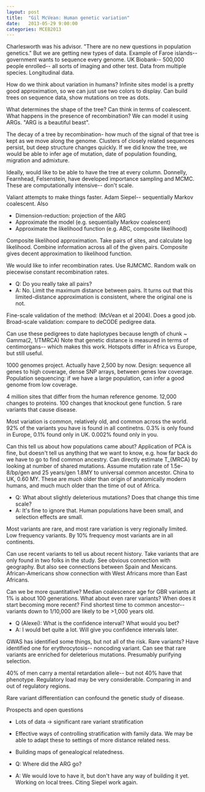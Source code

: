 ```yaml
---
layout: post
title:  "Gil McVean: Human genetic variation"
date:   2013-05-29 9:00:00
categories: MCEB2013
---
```


Charlesworth was his advisor.
"There are no new questions in population genetics."
But we are getting new types of data.
Example of Faroe islands-- government wants to sequence every genome.
UK Biobank-- 500,000 people enrolled-- all sorts of imaging and other test.
Data from multiple species.
Longitudinal data.

How do we think about variation in humans?
Infinite sites model is a pretty good approximation, so we can just use two colors to display.
Can build trees on sequence data, show mutations on tree as dots.

What determines the shape of the tree?
Can think in terms of coalescent.
What happens in the presence of recombination?
We can model it using ARGs.
"ARG is a beautiful beast".

The decay of a tree by recombination- how much of the signal of that tree is kept as we move along the genome.
Clusters of closely related sequences persist, but deep structure changes quickly.
If we did know the tree, we would be able to infer age of mutation, date of population founding, migration and admixture.

Ideally, would like to be able to have the tree at every column.
Donnelly, Fearnhead, Felsenstein, have developed importance sampling and MCMC.
These are computationally intensive-- don't scale.

Valiant attempts to make things faster.
Adam Siepel-- sequentially Markov coalescent.
Also

* Dimension-reduction: projection of the ARG
* Approximate the model (e.g. sequentially Markov coalescent)
* Approximate the likelihood function (e.g. ABC, composite likelihood)

Composite likelihood approximation.
Take pairs of sites, and calculate log likelihood.
Combine information across all of the given pairs.
Composite gives decent approximation to likelihood function.

We would like to infer recombination rates.
Use RJMCMC.
Random walk on piecewise constant recombination rates.

* Q: Do you really take all pairs?
* A: No. Limit the maximum distance between pairs. It turns out that this limited-distance approximation is consistent, where the original one is not.

Fine-scale validation of the method: (McVean et al 2004).
Does a good job.
Broad-scale validation: compare to deCODE pedigree data.

Can use these pedigrees to date haplotypes because length of chunk ~ Gamma(2, 1/TMRCA)
Note that genetic distance is measured in terms of centimorgans-- which makes this work.
Hotspots differ in Africa vs Europe, but still useful.

1000 genomes project.
Actually have 2,500 by now.
Design: sequence all genes to high coverage, dense SNP arrays, between genes low coverage.
Population sequencing: if we have a large population, can infer a good genome from low coverage.

4 million sites that differ from the human reference genome.
12,000 changes to proteins.
100 changes that knockout gene function.
5 rare variants that cause disease.

Most variation is common, relatively old, and common across the world.
92% of the variants you have is found in all continetns.
0.3% is only found in Europe, 0.1% found only in UK.
0.002% found only in you.

Can this tell us about how populations came about?
Application of PCA is fine, but doesn't tell us anything that we want to know, e.g. how far back do we have to go to find common ancestry.
Can directly estimate T_{MRCA} by looking at number of shared mutations.
Assume mutation rate of 1.5e-8/bp/gen and 25 years/gen
1.8MY to universal common ancestor.
China to UK, 0.60 MY.
These are *much* older than origin of anatomically modern humans, and much much older than the time of out of Africa.

* Q: What about slightly deleterious mutations? Does that change this time scale?
* A: It's fine to ignore that. Human populations have been small, and selection effects are small.

Most variants are rare, and most rare variation is very regionally limited.
Low frequency variants.
By 10% frequency most variants are in all continents.

Can use recent variants to tell us about recent history.
Take variants that are only found in two folks in the study.
See obvious connection with geography.
But also see connections between Spain and Mexicans.
African-Americans show connection with West Africans more than East Africans.

Can we be more quantitative?
Median coalescence age for GBR variants at 1% is about 100 generations.
What about even rarer variants?
When does it start becoming more recent?
Find shortest time to common ancestor-- variants down to 1/10,000 are likely to be >1,000 years old.

* Q (Alexei): What is the confidence interval? What would you bet?
* A: I would bet quite a lot. Will give you confidence intervals later.

GWAS has identified some things, but not all of the risk.
Rare variants?
Have identified one for erythrocytosis-- noncoding variant.
Can see that rare variants are enriched for deleterious mutations.
Presumably purifying selection.

40% of men carry a mental retardation allele-- but not 40% have that phenotype.
Regulatory load may be very considerable.
Comparing in and out of regulatory regions.

Rare variant differentiation can confound the genetic study of disease.

Prospects and open questions

* Lots of data -> significant rare variant stratification
* Effective ways of controlling stratification with family data. We may be able to adapt these to settings of more distance related ness.
* Building maps of genealogical relatedness.

* Q: Where did the ARG go?
* A: We would love to have it, but don't have any way of building it yet. Working on local trees. Citing Siepel work again.
